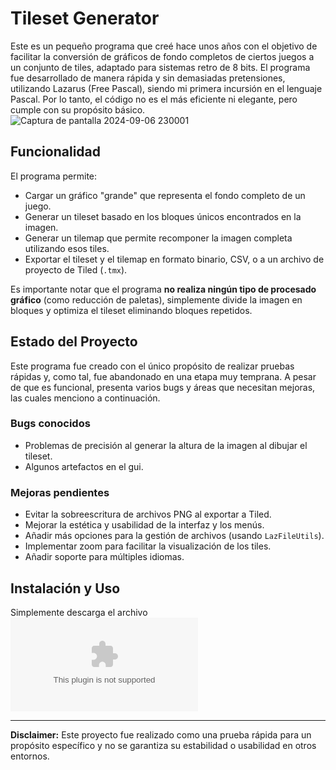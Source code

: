 # Tileset Generator

Este es un pequeño programa que creé hace unos años con el objetivo de facilitar la conversión de gráficos de fondo completos de ciertos juegos a un conjunto de tiles, adaptado para sistemas retro de 8 bits. El programa fue desarrollado de manera rápida y sin demasiadas pretensiones, utilizando Lazarus (Free Pascal), siendo mi primera incursión en el lenguaje Pascal. Por lo tanto, el código no es el más eficiente ni elegante, pero cumple con su propósito básico.
![Captura de pantalla 2024-09-06 230001](https://github.com/user-attachments/assets/06a7289f-31a3-4082-a9c2-84f7e3e8867f)

## Funcionalidad

El programa permite:

- Cargar un gráfico "grande" que representa el fondo completo de un juego.
- Generar un tileset basado en los bloques únicos encontrados en la imagen.
- Generar un tilemap que permite recomponer la imagen completa utilizando esos tiles.
- Exportar el tileset y el tilemap en formato binario, CSV, o a un archivo de proyecto de Tiled (`.tmx`).
  
Es importante notar que el programa **no realiza ningún tipo de procesado gráfico** (como reducción de paletas), simplemente divide la imagen en bloques y optimiza el tileset eliminando bloques repetidos.

## Estado del Proyecto

Este programa fue creado con el único propósito de realizar pruebas rápidas y, como tal, fue abandonado en una etapa muy temprana. A pesar de que es funcional, presenta varios bugs y áreas que necesitan mejoras, las cuales menciono a continuación.

### Bugs conocidos

- Problemas de precisión al generar la altura de la imagen al dibujar el tileset.
- Algunos artefactos en el gui.

### Mejoras pendientes

- Evitar la sobreescritura de archivos PNG al exportar a Tiled.
- Mejorar la estética y usabilidad de la interfaz y los menús.
- Añadir más opciones para la gestión de archivos (usando `LazFileUtils`).
- Implementar zoom para facilitar la visualización de los tiles.
- Añadir soporte para múltiples idiomas.

## Instalación y Uso

Simplemente descarga el archivo ![TilesetGenerator.exe](https://github.com/marcoslm/TilesetGenerator/raw/master/TilesetGenerator.exe)


---

**Disclaimer:** Este proyecto fue realizado como una prueba rápida para un propósito específico y no se garantiza su estabilidad o usabilidad en otros entornos.
